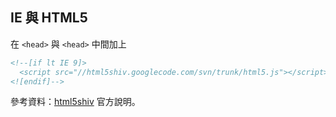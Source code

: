 IE 與 HTML5
----------

在 <code>&lt;head&gt;</code> 與 `<head>` 中間加上

```html
<!--[if lt IE 9]>
  <script src="//html5shiv.googlecode.com/svn/trunk/html5.js"></script>
<![endif]-->
```

參考資料：[html5shiv](http://code.google.com/p/html5shiv/) 官方說明。